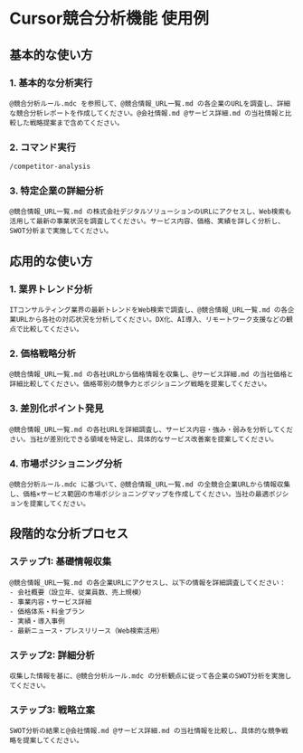 # Cursor競合分析機能 使用例

## 基本的な使い方

### 1. 基本的な分析実行
```
@競合分析ルール.mdc を参照して、@競合情報_URL一覧.md の各企業のURLを調査し、詳細な競合分析レポートを作成してください。@会社情報.md @サービス詳細.md の当社情報と比較した戦略提案まで含めてください。
```

### 2. コマンド実行
```
/competitor-analysis
```

### 3. 特定企業の詳細分析
```
@競合情報_URL一覧.md の株式会社デジタルソリューションのURLにアクセスし、Web検索も活用して最新の事業状況を調査してください。サービス内容、価格、実績を詳しく分析し、SWOT分析まで実施してください。
```

## 応用的な使い方

### 1. 業界トレンド分析
```
ITコンサルティング業界の最新トレンドをWeb検索で調査し、@競合情報_URL一覧.md の各企業URLから各社の対応状況を分析してください。DX化、AI導入、リモートワーク支援などの観点で比較してください。
```

### 2. 価格戦略分析
```
@競合情報_URL一覧.md の各社URLから価格情報を収集し、@サービス詳細.md の当社価格と詳細比較してください。価格帯別の競争力とポジショニング戦略を提案してください。
```

### 3. 差別化ポイント発見
```
@競合情報_URL一覧.md の各社URLを詳細調査し、サービス内容・強み・弱みを分析してください。当社が差別化できる領域を特定し、具体的なサービス改善案を提案してください。
```

### 4. 市場ポジショニング分析
```
@競合分析ルール.mdc に基づいて、@競合情報_URL一覧.md の全競合企業URLから情報収集し、価格×サービス範囲の市場ポジショニングマップを作成してください。当社の最適ポジションを提案してください。
```

## 段階的な分析プロセス

### ステップ1: 基礎情報収集
```
@競合情報_URL一覧.md の各企業URLにアクセスし、以下の情報を詳細調査してください：
- 会社概要（設立年、従業員数、売上規模）
- 事業内容・サービス詳細
- 価格体系・料金プラン
- 実績・導入事例
- 最新ニュース・プレスリリース（Web検索活用）
```

### ステップ2: 詳細分析
```
収集した情報を基に、@競合分析ルール.mdc の分析観点に従って各企業のSWOT分析を実施してください。
```

### ステップ3: 戦略立案
```
SWOT分析の結果と@会社情報.md @サービス詳細.md の当社情報を比較し、具体的な競争戦略を提案してください。
```
